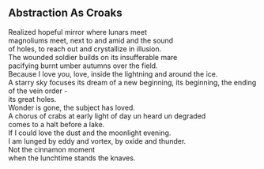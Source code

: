 Abstraction As Croaks
---------------------
Realized hopeful mirror where lunars meet  
magnoliums meet, next to and amid and the sound  
of holes, to reach out and crystallize in illusion.  
The wounded soldier builds on its insufferable mare  
pacifying burnt umber autumns over the field.  
Because I love you, love, inside the lightning and around the ice.  
A starry sky focuses its dream of a new beginning, its beginning, the ending of the vein order -  
its great holes.  
Wonder is gone, the subject has loved.  
A chorus of crabs at early light of day un heard un degraded  
comes to a halt before a lake.  
If I could love the dust and the moonlight evening.  
I am lunged by eddy and vortex, by oxide and thunder.  
Not the cinnamon moment  
when the lunchtime stands the knaves.  
